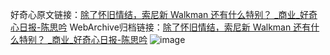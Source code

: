 好奇心原文链接：[除了怀旧情结，索尼新 Walkman 还有什么特别？ _商业_好奇心日报-陈思吟](https://www.qdaily.com/articles/1563.html)
WebArchive归档链接：[除了怀旧情结，索尼新 Walkman 还有什么特别？ _商业_好奇心日报-陈思吟](http://web.archive.org/web/20181001172227/http://www.qdaily.com:80/articles/1563.html)
![image](http://ww3.sinaimg.cn/large/007d5XDply1g3v4g116vvj30u02tg7wh)